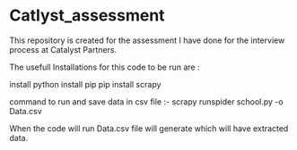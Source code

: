 # Catlyst_assessment
This repository is created for the assessment I have done for the interview process at Catalyst Partners.


The usefull Installations for this code to be run are :

install python
install pip
pip install scrapy


command to run and save data in csv file :- scrapy runspider school.py -o Data.csv

When the code will run Data.csv file will generate which will have extracted data.
